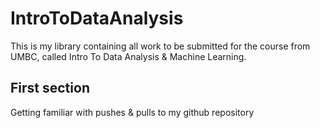 # IntroToDataAnalysis

This is my library containing all work to be submitted for the course from UMBC, called Intro To Data Analysis & Machine Learning.

## First section

Getting familiar with pushes & pulls to my github repository
